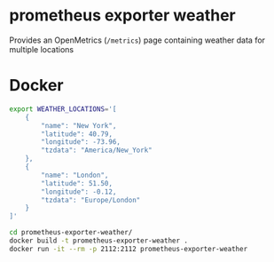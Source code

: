 # prometheus exporter weather

Provides an OpenMetrics (`/metrics`) page containing weather data for multiple locations


# Docker

```bash
export WEATHER_LOCATIONS='[
    {
        "name": "New York",
        "latitude": 40.79,
        "longitude": -73.96,
        "tzdata": "America/New_York"
    },
    {
        "name": "London",
        "latitude": 51.50,
        "longitude": -0.12,
        "tzdata": "Europe/London"
    }
]'
```

```bash
cd prometheus-exporter-weather/
docker build -t prometheus-exporter-weather .
docker run -it --rm -p 2112:2112 prometheus-exporter-weather
```


